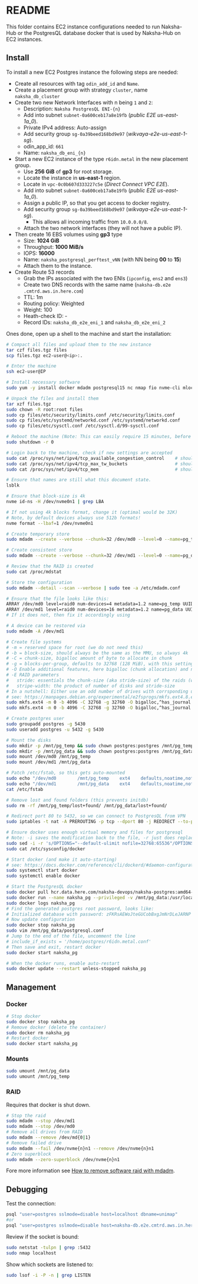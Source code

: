 # README
This folder contains EC2 instance configurations needed to run Naksha-Hub or the PostgresQL database docker that is used by Naksha-Hub on EC2 instances.

## Install
To install a new EC2 Postgres instance the following steps are needed:

- Create all resources with tag `odin_add_id` and `Name`.
- Create a placement group with strategy `cluster`, name `naksha_db_cluster`
- Create two new Network Interfaces with n being `1` and `2`:
  - Description: `Naksha PostgresQL ENI-{n}`
  - Add into subnet `subnet-0a600ceb17a8e19fb` (_public E2E us-east-1a_0_).
  - Private IPv4 address: Auto-assign
  - Add security group `sg-0a39beed168bd9e97` (_wikvaya-e2e-us-east-1-sg_).
  - odin_app_id: `661`
  - Name: `naksha_db_eni_{n}`
- Start a new EC2 instance of the type `r6idn.metal` in the new placement group.
  - Use **256 GiB** of **gp3** for root storage.
  - Locate the instance in **us-east-1** region.
  - Locate in `vpc-0c0b607d333227c5e` (_Direct Connect VPC E2E_).
  - Add into subnet `subnet-0a600ceb17a8e19fb` (_public E2E us-east-1a_0_).
  - Assign a public IP, so that you get access to docker registry.
  - Add security group `sg-0a39beed168bd9e97` (_wikvaya-e2e-us-east-1-sg_).
    - This allows all incoming traffic from `10.0.0.0/8`.
  - Attach the two network interfaces (they will not have a public IP).
- Then create 16 EBS volumes using **gp3** type
  - Size: **1024 GiB**
  - Throughput: **1000 MiB/s**
  - IOPS: **16000**
  - Name: `naksha_postgresql_perftest_vNN` (with NN being **00** to **15**) 
  - Attach them to the instance.
- Create Route 53 records
  - Grab the IPs associated with the two ENIs (`ipconfig`, `ens2` and `ens3`)
  - Create two DNS records with the same name (`naksha-db.e2e` `.cmtrd.aws.in.here.com`)
  - TTL: 1m
  - Routing policy: Weighted
  - Weight: 100
  - Heath-check ID: -
  - Record IDs: `naksha_db_e2e_eni_1` and `naksha_db_e2e_eni_2`
 
Ones done, open up a shell to the machine and start the installation:

```bash
# Compact all files and upload them to the new instance
tar czf files.tgz files
scp files.tgz ec2-user@<ip>:.

# Enter the machine
ssh ec2-user@IP

# Install necessary software
sudo yum -y install docker mdadm postgresql15 nc nmap fio nvme-cli mlocate

# Unpack the files and install them
tar xzf files.tgz
sudo chown -R root:root files
sudo cp files/etc/security/limits.conf /etc/security/limits.conf
sudo cp files/etc/systemd/networkd.conf /etc/systemd/networkd.conf
sudo cp files/etc/sysctl.conf /etc/sysctl.d/99-sysctl.conf

# Reboot the machine (Note: This can easily require 15 minutes, before you can log in again!!!)
sudo shutdown -r 0

# Login back to the machine, check if new settings are accepted
sudo cat /proc/sys/net/ipv4/tcp_available_congestion_control    # should show cubic
sudo cat /proc/sys/net/ipv4/tcp_max_tw_buckets                  # should show 262144
sudo cat /proc/sys/net/ipv4/tcp_mem                             # should show 2097152	4194304	6291456

# Ensure that names are still what this document state.
lsblk

# Ensure that block-size is 4k
nvme id-ns -H /dev/nvme0n1 | grep LBA

# If not using 4k blocks format, change it (optimal would be 32K)
# Note, by default devices always use 512b formats!
nvme format --lbaf=1 /dev/nvme0n1

# Create temporary store
sudo mdadm --create --verbose --chunk=32 /dev/md0 --level=0 --name=pg_temp --raid-devices=4 /dev/nvme0n1 /dev/nvme1n1 /dev/nvme2n1 /dev/nvme3n1

# Create consistent store
sudo mdadm --create --verbose --chunk=32 /dev/md1 --level=0 --name=pg_data --raid-devices=16 /dev/nvme5n1 /dev/nvme6n1 /dev/nvme7n1 /dev/nvme8n1 /dev/nvme9n1 /dev/nvme10n1 /dev/nvme11n1 /dev/nvme12n1 /dev/nvme13n1 /dev/nvme14n1 /dev/nvme15n1 /dev/nvme16n1 /dev/nvme17n1 /dev/nvme18n1 /dev/nvme19n1 /dev/nvme20n1

# Review that the RAID is created
sudo cat /proc/mdstat

# Store the configuration
sudo mdadm --detail --scan --verbose | sudo tee -a /etc/mdadm.conf

# Ensure that the file looks like this:
ARRAY /dev/md0 level=raid0 num-devices=4 metadata=1.2 name=pg_temp UUID=9c1f21ea:eefb8a1c:a7f57b53:8d7e50bb devices=/dev/nvme0n1,/dev/nvme1n1,/dev/nvme2n1,/dev/nvme3n1
ARRAY /dev/md1 level=raid0 num-devices=16 metadata=1.2 name=pg_data UUID=7f469a97:bd0113bf:a2f4e2fe:1dbc9994 devices=/dev/sdb,/dev/sdc,/dev/sdd,/dev/sde,/dev/sdf,/dev/sdg,/dev/sdh,/dev/sdi,/dev/sdj,/dev/sdk,/dev/sdl,/dev/sdm,/dev/sdn,/dev/sdo,/dev/sdp,/dev/sdq
# If it does not, then fix it accordingly using 

# A device can be restored via
sudo mdadm -A /dev/md1

# Create file systems
# -m = reserved space for root (we do not need this)
# -b = block-size, should always be the same as the MMU, so always 4k
# -C = chunk-size, bigalloc amount of byte to allocate in chunk
# -g = blocks-per-group, defaults to 32768 (128 MiB), with this setting all groups start at device 0 in the raid!
# -O Enable additional features, here bigalloc (chunk allocation) and no journal
# -E RAID parameters
#   stride: essentials the chunk-size (aka stride-size) of the raids (we want 32kb)
#   stripe-width: the product of number of disks and stride-size 
# In a nutshell: Either use an odd number of drives with corrsponding un-even stripe-width or change the group size to prevent that all groups start at disk #0!
# see: https://manpages.debian.org/experimental/e2fsprogs/mkfs.ext4.8.en.html
sudo mkfs.ext4 -m 0 -b 4096 -C 32768 -g 32760 -O bigalloc,^has_journal -E stride=32,stripe-width=128 /dev/md0
sudo mkfs.ext4 -m 0 -b 4096 -C 32768 -g 32760 -O bigalloc,^has_journal -E stride=32,stripe-width=512 /dev/md1

# Create postgres user
sudo groupadd postgres -g 5430
sudo useradd postgres -u 5432 -g 5430

# Mount the disks
sudo mkdir -p /mnt/pg_temp && sudo chown postgres:postgres /mnt/pg_temp
sudo mkdir -p /mnt/pg_data && sudo chown postgres:postgres /mnt/pg_data
sudo mount /dev/md0 /mnt/pg_temp 
sudo mount /dev/md1 /mnt/pg_data

# Patch /etc/fstab, so this gets auto-mounted
sudo echo "/dev/md0        /mnt/pg_temp    ext4    defaults,noatime,nofail,discard" | sudo tee -a /etc/fstab
sudo echo "/dev/md1        /mnt/pg_data    ext4    defaults,noatime,nofail,discard" | sudo tee -a /etc/fstab
cat /etc/fstab

# Remove lost and found folders (this prevents initdb)
sudo rm -rf /mnt/pg_temp/lost+found/ /mnt/pg_data/lost+found/

# Redirect port 80 to 5432, so we can connect to PostgresQL from VPN
sudo iptables -t nat -A PREROUTING -p tcp --dport 80 -j REDIRECT --to-port 5432

# Ensure docker uses enough virtual memory and files for postgresql
# Note: -i saves the modification back to the file, -r just does replace
sudo sed -i -r 's/OPTIONS="--default-ulimit nofile=32768:65536"/OPTIONS="--default-ulimit nofile=1048576:1048576 --default-shm-size=16384m"/' /etc/sysconfig/docker
sudo cat /etc/sysconfig/docker

# Start docker (and make it auto-starting)
# see: https://docs.docker.com/reference/cli/dockerd/#daemon-configuration-file
sudo systemctl start docker
sudo systemctl enable docker

# Start the PostgresQL docker
sudo docker pull hcr.data.here.com/naksha-devops/naksha-postgres:amd64-v16.2-r0
sudo docker run --name naksha_pg --privileged -v /mnt/pg_data:/usr/local/pgsql/data -v /mnt/pg_temp:/usr/local/pgsql/temp --network host -d hcr.data.here.com/naksha-devops/naksha-postgres:amd64-v16.2-r0
sudo docker logs naksha_pg
# Find the generated postgres root password, looks like:
# Initialized database with password: zFKRsAEWoJteGUCobBxgJmNrDLeJARNP
# Now update configuration
sudo docker stop naksha_pg
sudo vim /mnt/pg_data/postgresql.conf
# Jump to the end of the file, uncomment the line
# include_if_exists = '/home/postgres/r6idn.metal.conf'
# Then save and exit, restart docker
sudo docker start naksha_pg

# When the docker runs, enable auto-restart
sudo docker update --restart unless-stopped naksha_pg
```

## Management

### Docker
```bash
# Stop docker
sudo docker stop naksha_pg
# Remove docker (delete the container)
sudo docker rm naksha_pg
# Restart docker
sudo docker start naksha_pg
```

### Mounts
```bash
sudo umount /mnt/pg_data
sudo umount /mnt/pg_temp
```

### RAID
Requires that docker is shut down.
```bash
# Stop the raid
sudo mdadm --stop /dev/md1
sudo mdadm --stop /dev/md0
# Remove all drives from RAID
sudo mdadm --remove /dev/md{0|1}
# Remove failed drive
sudo mdadm --fail /dev/nvme{n}n1 --remove /dev/nvme{n}n1
# Zero superblock
sudo mdadm --zero-superblock /dev/nvme{n}n1
```

Fore more information see [How to remove software raid with mdadm](https://www.diskinternals.com/raid-recovery/how-to-remove-software-raid-with-mdadm/).

## Debugging
Test the connection:
```bash
psql "user=postgres sslmode=disable host=localhost dbname=unimap"
#or
psql "user=postgres sslmode=disable host=naksha-db.e2e.cmtrd.aws.in.here.com dbname=unimap"
```

Review if the socket is bound:
```bash
sudo netstat -tulpn | grep :5432
sudo nmap localhost
```

Show which sockets are listened to:
```bash
sudo lsof -i -P -n | grep LISTEN
```

